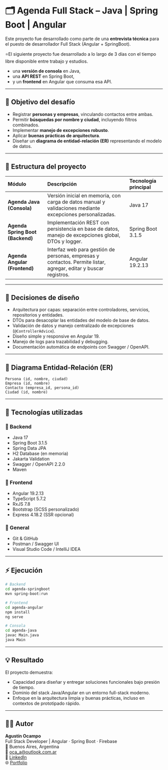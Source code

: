 
# 🗂️ Agenda Full Stack – Java | Spring Boot | Angular 
Este proyecto fue desarrollado como parte de una **entrevista técnica** para el puesto de desarrollador Full Stack (Angular + SpringBoot).

⭐El siguiente proyecto fue desarrollado a lo largo de 3 días con el tiempo libre disponible entre trabajo y estudios.

- una **versión de consola** en Java,  
- una **API REST** en Spring Boot,  
- y un **frontend** en Angular que consuma esa API.

---

## 🚀 Objetivo del desafío
- Registrar **personas y empresas**, vinculando contactos entre ambas.  
- Permitir **búsquedas por nombre y ciudad**, incluyendo filtros combinados.  
- Implementar **manejo de excepciones robusto**.  
- Aplicar **buenas prácticas de arquitectura**.  
- Diseñar un **diagrama de entidad-relación (ER)** representando el modelo de datos.

---

## 🧩 Estructura del proyecto

| Módulo | Descripción | Tecnología principal |
|:--|:--|:--|
| **Agenda Java (Consola)** | Versión inicial en memoria, con carga de datos manual y validaciones mediante excepciones personalizadas. | Java 17 |
| **Agenda Spring Boot (Backend)** | Implementación REST con persistencia en base de datos, manejo de excepciones global, DTOs y logger. | Spring Boot 3.1.5 |
| **Agenda Angular (Frontend)** | Interfaz web para gestión de personas, empresas y contactos. Permite listar, agregar, editar y buscar registros. | Angular 19.2.13 |

---

## 🧠 Decisiones de diseño
- Arquitectura por capas: separación entre controladores, servicios, repositorios y entidades.  
- DTOs para desacoplar las entidades del modelo de base de datos.  
- Validación de datos y manejo centralizado de excepciones (`@ControllerAdvice`).  
- Diseño simple y responsive en Angular 19.  
- Manejo de logs para trazabilidad y debugging.  
- Documentación automática de endpoints con Swagger / OpenAPI.  

---

## 🧮 Diagrama Entidad-Relación (ER)

```
Persona (id, nombre, ciudad)
Empresa (id, nombre)
Contacto (empresa_id, persona_id)
Ciudad (id, nombre)
```

---

## 🧰 Tecnologías utilizadas

### 🔹 Backend
- Java 17  
- Spring Boot 3.1.5  
- Spring Data JPA  
- H2 Database (en memoria)  
- Jakarta Validation  
- Swagger / OpenAPI 2.2.0  
- Maven  

### 🔹 Frontend
- Angular 19.2.13  
- TypeScript 5.7.2  
- RxJS 7.8  
- Bootstrap (SCSS personalizado)  
- Express 4.18.2 (SSR opcional)  

### 🔹 General
- Git & GitHub  
- Postman / Swagger UI  
- Visual Studio Code / IntelliJ IDEA  

---

## ⚡ Ejecución

```bash
# Backend
cd agenda-springboot
mvn spring-boot:run

# Frontend
cd agenda-angular
npm install
ng serve

# Consola
cd agenda-java
javac Main.java
java Main
```

---

## 💡 Resultado

El proyecto demuestra:
- Capacidad para diseñar y entregar soluciones funcionales bajo presión de tiempo.  
- Dominio del stack Java/Angular en un entorno full-stack moderno.  
- Enfoque en la arquitectura limpia y buenas prácticas, incluso en contextos de prototipado rápido.

---

## 👨‍💻 Autor

**Agustín Ocampo**  
Full Stack Developer | Angular · Spring Boot · Firebase  
📍 Buenos Aires, Argentina  
📧 [oca_a@outlook.com.ar](mailto:oca_a@outlook.com.ar)  
🔗 [LinkedIn](https://www.linkedin.com/in/agustin-ocampo-5684b8182/)  
🌐 [Portfolio](https://portfolio-zs.web.app)  
